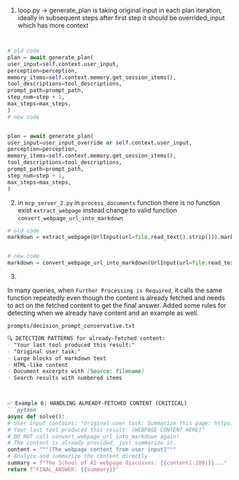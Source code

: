 1) loop.py -> generate_plan is taking original input in each plan iteration, ideally in subsequent steps after first step it should be overrided_input which has more context


```python


# old code
plan = await generate_plan(
user_input=self.context.user_input,
perception=perception,
memory_items=self.context.memory.get_session_items(),
tool_descriptions=tool_descriptions,
prompt_path=prompt_path,
step_num=step + 1,
max_steps=max_steps,
)
# new code


plan = await generate_plan(
user_input=user_input_override or self.context.user_input,
perception=perception,
memory_items=self.context.memory.get_session_items(),
tool_descriptions=tool_descriptions,
prompt_path=prompt_path,
step_num=step + 1,
max_steps=max_steps,
)
```


2) in `mcp_server_2.py` in `process_documents` function there is no function exist `extract_webpage`
instead change to valid function `convert_webpage_url_into_markdown`


```python
# old code
markdown = extract_webpage(UrlInput(url=file.read_text().strip())).markdown


# new code
markdown = convert_webpage_url_into_markdown(UrlInput(url=file.read_text().strip())).markdown
```


3)
In many queries, when `Further Processing is Required`, it calls the same function repeatedly even though the content is already fetched and needs to act on the fetched content to get the final answer.
Added some rules for detecting when we already have content and an example as well.


`prompts/decision_prompt_conservative.txt`
```md
🔍 DETECTION PATTERNS for already-fetched content:
- "Your last tool produced this result:"
- "Original user task:"
- Large blocks of markdown text
- HTML-like content
- Document excerpts with [Source: filename]
- Search results with numbered items



✅ Example 6: HANDLING ALREADY-FETCHED CONTENT (CRITICAL)
```python
async def solve():
# User input contains: "Original user task: Summarize this page: https://theschoolof.ai/
# Your last tool produced this result: [WEBPAGE CONTENT HERE]"
# DO NOT call convert_webpage_url_into_markdown again!
# The content is already provided, just summarize it.
content = """[The webpage content from user input]"""
# Analyze and summarize the content directly
summary = f"The School of AI webpage discusses: {{content[:200]}}..."
return f"FINAL_ANSWER: {{summary}}"
```


```

